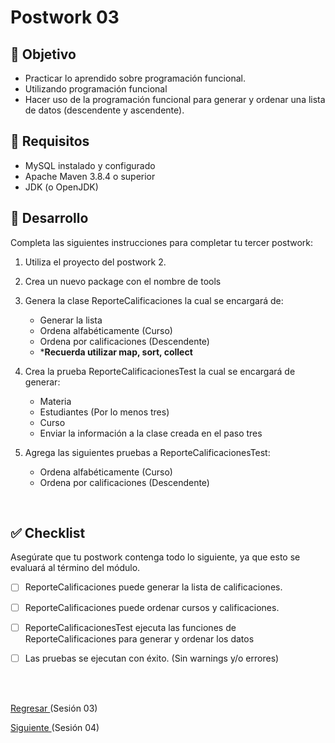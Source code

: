 # Postwork 03

## 🎩 Objetivo

- Practicar lo aprendido sobre programación funcional.
- Utilizando programación funcional
- Hacer uso de la programación funcional para generar y ordenar una lista de datos (descendente y ascendente).

## 🎯 Requisitos

- MySQL instalado y configurado
- Apache Maven 3.8.4 o superior
- JDK (o OpenJDK)

## 🚀 Desarrollo

Completa las siguientes instrucciones para completar tu tercer postwork:

1. Utiliza el proyecto del postwork 2.

2. Crea un nuevo package con el nombre de tools 

3. Genera la clase ReporteCalificaciones la cual se encargará de:

    - Generar la lista
    - Ordena alfabéticamente (Curso)
    - Ordena por calificaciones (Descendente)
    - ***Recuerda utilizar map, sort, collect**

4. Crea la prueba ReporteCalificacionesTest la cual se encargará de generar:
    - Materia
    - Estudiantes (Por lo menos tres)
    - Curso
    - Enviar la información a la clase creada en el paso tres

5. Agrega las siguientes pruebas a ReporteCalificacionesTest:

    - Ordena alfabéticamente (Curso)
    - Ordena por calificaciones (Descendente)


<br/>

## ✅ Checklist 

Asegúrate que tu postwork contenga todo lo siguiente, ya que esto se evaluará al término del módulo.

- [ ] ReporteCalificaciones puede generar la lista de calificaciones.

- [ ] ReporteCalificaciones puede ordenar cursos y calificaciones.

- [ ] ReporteCalificacionesTest ejecuta las funciones de ReporteCalificaciones para generar y ordenar los datos

- [ ] Las pruebas se ejecutan con éxito. (Sin warnings y/o errores)

<br/>
<br/>

[Regresar ](../Readme.md)(Sesión 03)

[Siguiente ](../../Sesion-04/Readme.md)(Sesión 04)